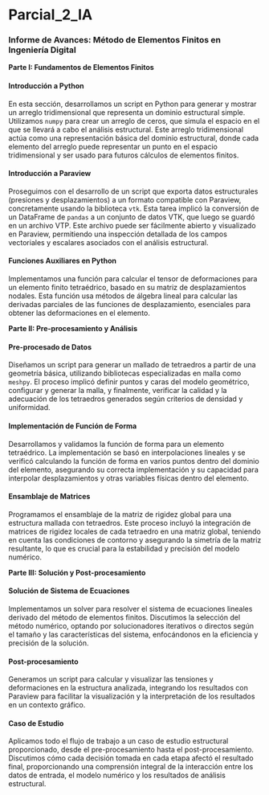 # Parcial_2_IA

### Informe de Avances: Método de Elementos Finitos en Ingeniería Digital

**Parte I: Fundamentos de Elementos Finitos**

#### Introducción a Python
En esta sección, desarrollamos un script en Python para generar y mostrar un arreglo tridimensional que representa un dominio estructural simple. Utilizamos `numpy` para crear un arreglo de ceros, que simula el espacio en el que se llevará a cabo el análisis estructural. Este arreglo tridimensional actúa como una representación básica del dominio estructural, donde cada elemento del arreglo puede representar un punto en el espacio tridimensional y ser usado para futuros cálculos de elementos finitos.

#### Introducción a Paraview
Proseguimos con el desarrollo de un script que exporta datos estructurales (presiones y desplazamientos) a un formato compatible con Paraview, concretamente usando la biblioteca `vtk`. Esta tarea implicó la conversión de un DataFrame de `pandas` a un conjunto de datos VTK, que luego se guardó en un archivo VTP. Este archivo puede ser fácilmente abierto y visualizado en Paraview, permitiendo una inspección detallada de los campos vectoriales y escalares asociados con el análisis estructural.

#### Funciones Auxiliares en Python
Implementamos una función para calcular el tensor de deformaciones para un elemento finito tetraédrico, basado en su matriz de desplazamientos nodales. Esta función usa métodos de álgebra lineal para calcular las derivadas parciales de las funciones de desplazamiento, esenciales para obtener las deformaciones en el elemento.

**Parte II: Pre-procesamiento y Análisis**

#### Pre-procesado de Datos
Diseñamos un script para generar un mallado de tetraedros a partir de una geometría básica, utilizando bibliotecas especializadas en malla como `meshpy`. El proceso implicó definir puntos y caras del modelo geométrico, configurar y generar la malla, y finalmente, verificar la calidad y la adecuación de los tetraedros generados según criterios de densidad y uniformidad.

#### Implementación de Función de Forma
Desarrollamos y validamos la función de forma para un elemento tetraédrico. La implementación se basó en interpolaciones lineales y se verificó calculando la función de forma en varios puntos dentro del dominio del elemento, asegurando su correcta implementación y su capacidad para interpolar desplazamientos y otras variables físicas dentro del elemento.

#### Ensamblaje de Matrices
Programamos el ensamblaje de la matriz de rigidez global para una estructura mallada con tetraedros. Este proceso incluyó la integración de matrices de rigidez locales de cada tetraedro en una matriz global, teniendo en cuenta las condiciones de contorno y asegurando la simetría de la matriz resultante, lo que es crucial para la estabilidad y precisión del modelo numérico.

**Parte III: Solución y Post-procesamiento**

#### Solución de Sistema de Ecuaciones
Implementamos un solver para resolver el sistema de ecuaciones lineales derivado del método de elementos finitos. Discutimos la selección del método numérico, optando por solucionadores iterativos o directos según el tamaño y las características del sistema, enfocándonos en la eficiencia y precisión de la solución.

#### Post-procesamiento
Generamos un script para calcular y visualizar las tensiones y deformaciones en la estructura analizada, integrando los resultados con Paraview para facilitar la visualización y la interpretación de los resultados en un contexto gráfico.

#### Caso de Estudio
Aplicamos todo el flujo de trabajo a un caso de estudio estructural proporcionado, desde el pre-procesamiento hasta el post-procesamiento. Discutimos cómo cada decisión tomada en cada etapa afectó el resultado final, proporcionando una comprensión integral de la interacción entre los datos de entrada, el modelo numérico y los resultados de análisis estructural.

